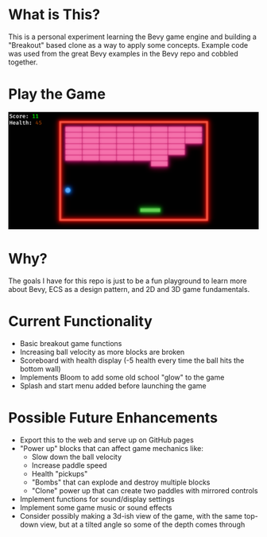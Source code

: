 # What is This?
This is a personal experiment learning the Bevy game engine and building a "Breakout" based clone as a way to apply some concepts. Example code was used from the great Bevy examples in the Bevy repo and cobbled together. 

# Play the Game
[![Screenshot of the breakout game](./resources/breakout.png)](https://andrewjarrett.github.io/bevy-breakout)

# Why?
The goals I have for this repo is just to be a fun playground to learn more about Bevy, ECS as a design pattern, and 2D and 3D game fundamentals.

# Current Functionality
* Basic breakout game functions
* Increasing ball velocity as more blocks are broken
* Scoreboard with health display (-5 health every time the ball hits the bottom wall)
* Implements Bloom to add some old school "glow" to the game
* Splash and start menu added before launching the game

# Possible Future Enhancements
* Export this to the web and serve up on GitHub pages
* "Power up" blocks that can affect game mechanics like:
  * Slow down the ball velocity
  * Increase paddle speed
  * Health "pickups"
  * "Bombs" that can explode and destroy multiple blocks
  * "Clone" power up that can create two paddles with mirrored controls
* Implement functions for sound/display settings
* Implement some game music or sound effects
* Consider possibly making a 3d-ish view of the game, with the same top-down view, but at a tilted angle so some of the depth comes through
